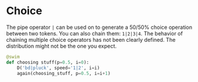 # Choice

The pipe operator `|` can be used on to generate a 50/50% choice operation between two tokens. You can also chain them: `1|2|3|4`. The behavior of chaining multiple choice operators has not been clearly defined. The distribution might not be the one you expect.

```python
@swim
def choosing stuff(p=0.5, i=0):
    D('bd|pluck', speed='1|2', i=i)
    again(choosing_stuff, p=0.5, i=i+1)
```


